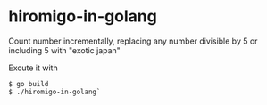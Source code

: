 # hiromigo-in-golang
Count number incrementally, replacing any number divisible by 5 or including 5 with "exotic japan"

Excute it with  

```
$ go build
$ ./hiromigo-in-golang`  
```
